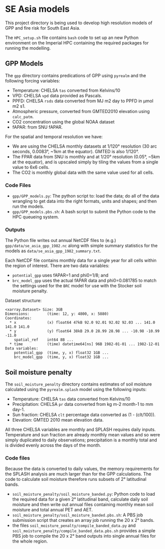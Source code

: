 # SE Asia models

This project directory is being used to develop high resolution models of GPP and fire
risk for South East Asia.

The `HPC_setup.sh` file contains `bash` code to set up an new Python environment on the
Imperial HPC containing the required packages for running the modelling.

## GPP Models

The `gpp` directory contains predications of GPP using `pyrealm` and the following forcing variables:

* Temperature: CHELSA `tas` converted from Kelvins/10
* VPD: CHELSA `vpd` data provided as Pascals.
* PPFD: CHELSA `rsds` data converted from MJ m2 day to PPFD in µmol m2 s1.
* Atmospheric pressure, converted from GMTED2010 elevation using `calc_patm`.
* CO2 concentration using the global NOAA dataset
* fAPAR: from SNU fAPAR.

For the spatial and temporal resolution we have:

* We are using the CHELSA monthly datasets at 1/120° resolution (30 arc seconds, 0.0083°,
  ~1km at the equator). GMTED is also 1/120°.
* The FPAR data from SNU is monthly and at 1/20° resolution (0.05°, ~5km at the
  equator), and is upscaled simply by tiling the values from a single value to 6x6
  cells.
* The CO2 is monthly global data with the same value used for all cells.

### Code Files

* `gpp/GPP_models.py`: The python script to: load the data; do all of the data wrangling
  to get data into the right formats, units and shapes; and then run the models.
* `gpp/GPP_models.pbs.sh`: A bash script to submit the Python code to the HPC queueing
  system.

### Outputs

The Python file writes out annual NetCDF files to (e.g.) `gpp/data/se_asia_gpp_1982.nc`
along with simple summary statistics for the models as
`data/se_asia_gpp_1982_summary.txt`.

Each NetCDF file contains monthly data for a single year for all cells within the region
of interest. There are two data variables:

* `potential_gpp` uses fAPAR=1 and phi0=1/8; and
* `brc_model_gpp` uses the actual fAPAR data and phi0=0.081785 to match the settings
  used for the `BRC` model for use with the Stocker soil moisture penalty.

Dataset structure:

```text
<xarray.Dataset> Size: 3GB
Dimensions:        (time: 12, y: 4800, x: 5880)
Coordinates:
  * x              (x) float64 47kB 92.0 92.01 92.02 92.03 ... 141.0 141.0 141.0
  * y              (y) float64 38kB 29.0 28.99 28.98 ... -10.98 -10.99 -11.0
    spatial_ref    int64 8B ...
  * time           (time) datetime64[ns] 96B 1982-01-01 ... 1982-12-01
Data variables:
    potential_gpp  (time, y, x) float32 1GB ...
    brc_model_gpp  (time, y, x) float32 1GB ...
```

## Soil moisture penalty

The `soil_moisture_penalty` directory contains estimates of soil moisture calculated using the
`pyrealm.splash` model using the following inputs:

* Temperature: CHELSA `tas` data converted from Kelvins/10
* Precipitation: CHELSA `pr` data converted from kg m-2 month-1 to mm day-1.
* Sun fraction: CHELSA `clt` percentage data converted as (1 - (clt/100)).
* Elevation: GMTED 2010 mean elevation data.

All three CHELSA variables are monthly and SPLASH requires daily inputs. Temperature and
sun fraction are already monthly mean values and so were simply duplicated to daily
observations; precipitation is a monthly total and is divided evenly across the days of
the month.

### Code files

Because the data is converted to daily values, the memory requirements for the SPLASH
analysis are much larger than for the GPP calculations. The code to calculate soil
moisture therefore runs subsets of 2° latitudinal bands.

* `soil_moisture_penalty/soil_moisture_banded.py`: Python code to load the required data
  for a given 2° latitudinal band, calculate daily soil moisture and then write out
  annual files containing monthly mean soil moisture and total annual PET and AET.
* `soil_moisture_penalty/soil_moisture_banded.pbs.sh`: A PBS job submission script that
  creates an array job running the 20 x 2° bands.
* the files `soil_moisture_penalty/compile_banded_data.py` and
  `soil_moisture_penalty/compile_banded_data.pbs.sh` provides a simple PBS job to
  compile the 20 x 2° band outputs into single annual files for the whole region.
